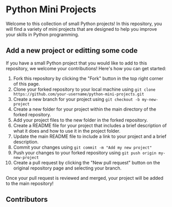 # Python Mini Projects
Welcome to this collection of small Python projects! In this repository, you will find a variety of mini projects that are designed to help you improve your skills in Python programming.

## Add a new project or editting some code
If you have a small Python project that you would like to add to this repository, we welcome your contributions! Here's how you can get started:

1. Fork this repository by clicking the "Fork" button in the top right corner of this page.
2. Clone your forked repository to your local machine using `git clone https://github.com/your-username/python-mini-projects.git`
3. Create a new branch for your project using `git checkout -b my-new-project`
4. Create a new folder for your project within the main directory of the forked repository.
5. Add your project files to the new folder in the forked repository.
6. Create a README file for your project that includes a brief description of what it does and how to use it in the project folder.
7. Update the main README file to include a link to your project and a brief description.
8. Commit your changes using `git commit -m "Add my new project"`
9. Push your changes to your forked repository using `git push origin my-new-project`
10. Create a pull request by clicking the "New pull request" button on the original repository page and selecting your branch.

Once your pull request is reviewed and merged, your project will be added to the main repository!

## Contributors
<!-- ALL-CONTRIBUTORS-LIST:START - Do not remove or modify this section -->
<!-- prettier-ignore-start -->
<!-- markdownlint-disable -->

<!-- markdownlint-restore -->
<!-- prettier-ignore-end -->

<!-- ALL-CONTRIBUTORS-LIST:END -->
